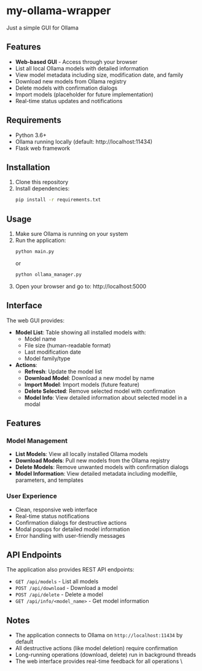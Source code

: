 # my-ollama-wrapper
Just a simple GUI for Ollama

## Features

- **Web-based GUI** - Access through your browser
- List all local Ollama models with detailed information
- View model metadata including size, modification date, and family
- Download new models from Ollama registry
- Delete models with confirmation dialogs
- Import models (placeholder for future implementation)
- Real-time status updates and notifications

## Requirements

- Python 3.6+
- Ollama running locally (default: http://localhost:11434)
- Flask web framework

## Installation

1. Clone this repository
2. Install dependencies:
   ```bash
   pip install -r requirements.txt
   ```

## Usage

1. Make sure Ollama is running on your system
2. Run the application:
   ```bash
   python main.py
   ```
   or
   ```bash
   python ollama_manager.py
   ```
3. Open your browser and go to: http://localhost:5000

## Interface

The web GUI provides:
- **Model List**: Table showing all installed models with:
  - Model name
  - File size (human-readable format)
  - Last modification date
  - Model family/type
- **Actions**:
  - **Refresh**: Update the model list
  - **Download Model**: Download a new model by name
  - **Import Model**: Import models (future feature)
  - **Delete Selected**: Remove selected model with confirmation
  - **Model Info**: View detailed information about selected model in a modal

## Features

### Model Management
- **List Models**: View all locally installed Ollama models
- **Download Models**: Pull new models from the Ollama registry
- **Delete Models**: Remove unwanted models with confirmation dialogs
- **Model Information**: View detailed metadata including modelfile, parameters, and templates

### User Experience
- Clean, responsive web interface
- Real-time status notifications
- Confirmation dialogs for destructive actions
- Modal popups for detailed model information
- Error handling with user-friendly messages

## API Endpoints

The application also provides REST API endpoints:
- `GET /api/models` - List all models
- `POST /api/download` - Download a model
- `POST /api/delete` - Delete a model  
- `GET /api/info/<model_name>` - Get model information

## Notes

- The application connects to Ollama on `http://localhost:11434` by default
- All destructive actions (like model deletion) require confirmation
- Long-running operations (download, delete) run in background threads
- The web interface provides real-time feedback for all operations
\